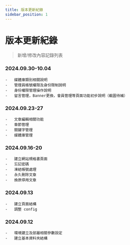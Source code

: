 ```yaml
---
title: 版本更新紀錄
sidebar_position: 1
---
```


# 版本更新紀錄

> 新增/修改內容記錄列表

### 2024.09.30-10.04

    -   媒體庫類別相關說明
    -   管理員帳號權限及身份限制說明
    -   身份權限管理操作說明
    -   留言管理，Banner更換，會員管理等頁面功能初步說明（截圖待補）

### 2024.09.23-27

    -   文章編輯相關功能
    -   章節管理
    -   關鍵字管理
    -   媒體庫管理

### 2024.09.16-20

    -   建立網站規格書頁面
    -   忘記密碼
    -   凍結帳號處理
    -   永久刪除文章
    -   換原停用文章

### 2024.09.13

    -   建立頁面結構
    -   調整 config

### 2024.09.12

    -   環境建立及部屬相關參數設定
    -   建立基本資料夾結構
